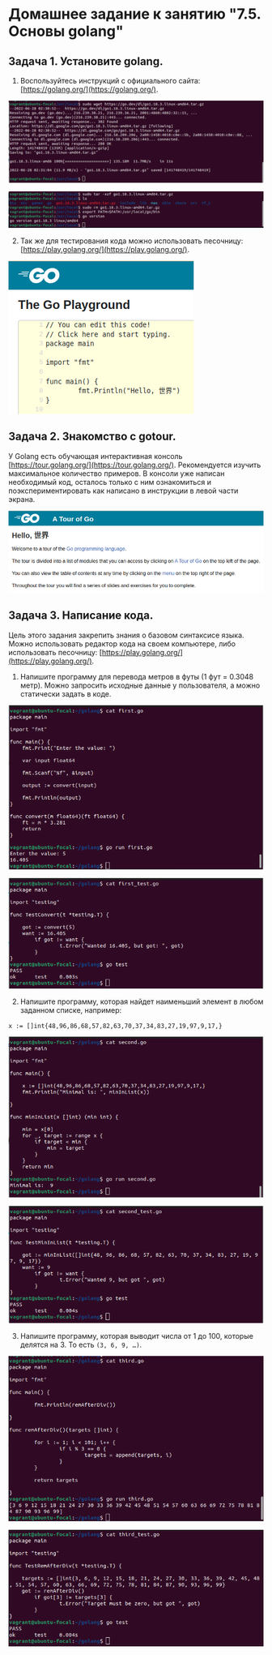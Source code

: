# Домашнее задание к занятию "7.5. Основы golang"

## Задача 1. Установите golang.
1. Воспользуйтесь инструкций с официального сайта: [https://golang.org/](https://golang.org/).

![](img/install_1.png)

![](img/install_2.png)

2. Так же для тестирования кода можно использовать песочницу: [https://play.golang.org/](https://play.golang.org/).

![](img/playground.png)

## Задача 2. Знакомство с gotour.
У Golang есть обучающая интерактивная консоль [https://tour.golang.org/](https://tour.golang.org/). 
Рекомендуется изучить максимальное количество примеров. В консоли уже написан необходимый код, 
осталось только с ним ознакомиться и поэкспериментировать как написано в инструкции в левой части экрана.  

![](img/tour_of_go.png)

## Задача 3. Написание кода. 
Цель этого задания закрепить знания о базовом синтаксисе языка. Можно использовать редактор кода 
на своем компьютере, либо использовать песочницу: [https://play.golang.org/](https://play.golang.org/).

1. Напишите программу для перевода метров в футы (1 фут = 0.3048 метр). Можно запросить исходные данные 
у пользователя, а можно статически задать в коде.

![](img/go_first.png)

![](img/go_first_test.png)

2. Напишите программу, которая найдет наименьший элемент в любом заданном списке, например:
    
```
x := []int{48,96,86,68,57,82,63,70,37,34,83,27,19,97,9,17,}
```

![](img/go_second.png)

![](img/go_second_test.png)

3. Напишите программу, которая выводит числа от 1 до 100, которые делятся на 3. То есть `(3, 6, 9, …)`.

![](img/go_third.png)

![](img/go_third_test.png)


